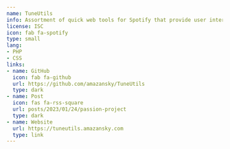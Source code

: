 ```yaml
---
name: TuneUtils
info: Assortment of quick web tools for Spotify that provide user interfaces for otherwise API-only functionality.
license: ISC
icon: fab fa-spotify
type: small
lang:
- PHP
- CSS
links:
- name: GitHub
  icon: fab fa-github
  url: https://github.com/amazansky/TuneUtils
  type: dark
- name: Post
  icon: fas fa-rss-square
  url: posts/2023/01/24/passion-project
  type: dark
- name: Website
  url: https://tuneutils.amazansky.com
  type: link
---
```

